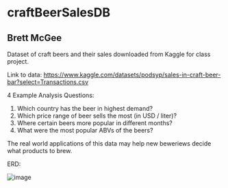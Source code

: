 # craftBeerSalesDB
## Brett McGee
Dataset of craft beers and their sales downloaded from Kaggle for class project.

Link to data: https://www.kaggle.com/datasets/podsyp/sales-in-craft-beer-bar?select=Transactions.csv

4 Example Analysis Questions:
1) Which country has the beer in highest demand?
2) Which price range of beer sells the most (in USD / liter)?
3) Where certain beers more popular in different months?
4) What were the most popular ABVs of the beers?

The real world applications of this data may help new beweriews decide what products to brew.
   
ERD:

![image](https://github.com/bmcgee9/craftBeerSalesDB/assets/102620872/8badedf3-33ba-49c0-917b-256ce90d4626)
